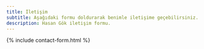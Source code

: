 ```yaml
---
title: İletişim
subtitle: Aşağıdaki formu doldurarak benimle iletişime geçebilirsiniz.
description: Hasan Gök iletişim formu.
---
```


{% include contact-form.html %}
